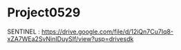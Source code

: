 # Project0529
SENTINEL : https://drive.google.com/file/d/12iQn7Cu7Iq8-xZA7WEa2SvNinIDuySIf/view?usp=drivesdk
